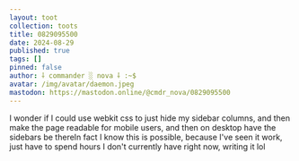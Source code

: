```yaml
---
layout: toot
collection: toots
title: 0829095500
date: 2024-08-29
published: true
tags: []
pinned: false
author: ⸸ commander ░ nova ⸸ :~$
avatar: /img/avatar/daemon.jpeg
mastodon: https://mastodon.online/@cmdr_nova/0829095500
---
```


I wonder if I could use webkit css to just hide my sidebar columns, and then make the page readable for mobile users, and then on desktop have the sidebars be thereIn fact I know this is possible, because I've seen it work, just have to spend hours I don't currently have right now, writing it lol
